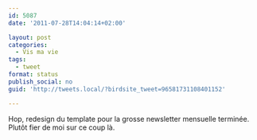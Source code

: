 ```yaml
---
id: 5087
date: '2011-07-28T14:04:14+02:00'

layout: post
categories:
  - Vis ma vie
tags:
  - tweet
format: status
publish_social: no
guid: 'http://tweets.local/?birdsite_tweet=96581731108401152'

---
```


Hop, redesign du template pour la grosse newsletter mensuelle terminée. Plutôt fier de moi sur ce coup là.
